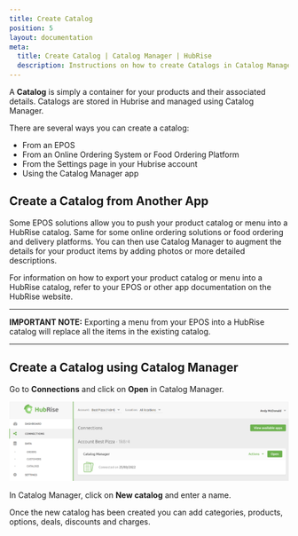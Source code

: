 ```yaml
---
title: Create Catalog
position: 5
layout: documentation
meta:
  title: Create Catalog | Catalog Manager | HubRise
  description: Instructions on how to create Catalogs in Catalog Manager. Synchronise catalogs between your EPOS and your apps.
---
```


A **Catalog** is simply a container for your products and their associated details. Catalogs are stored in Hubrise and managed using Catalog Manager.  

There are several ways you can create a catalog:

- From an EPOS
- From an Online Ordering System or Food Ordering Platform
- From the Settings page in your Hubrise account
- Using the Catalog Manager app

## Create a Catalog from Another App

Some EPOS solutions allow you to push your product catalog or menu into a HubRise catalog. Same for some online ordering solutions or food ordering and delivery platforms. You can then use Catalog Manager to augment the details for your product items by adding photos or more detailed descriptions.

For information on how to export your product catalog or menu into a HubRise catalog, refer to your EPOS or other app documentation on the HubRise website.

---

**IMPORTANT NOTE:** Exporting a menu from your EPOS into a HubRise catalog will replace all the items in the existing catalog.

---

## Create a Catalog using Catalog Manager

Go to **Connections** and click on **Open** in Catalog Manager.

![Catalog Manager Connections](../images/008-en-Connections-Catalog-Manager.png)

In Catalog Manager, click on **New catalog** and enter a name.

Once the new catalog has been created you can add categories, products, options, deals, discounts and charges. 
